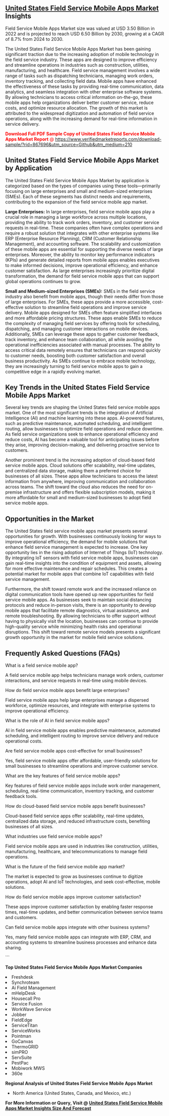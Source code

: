 <h2><a href="https://www.verifiedmarketreports.com/download-sample/?rid=867696&amp;utm_source=Github&amp;utm_medium=210" target="_blank">United States Field Service Mobile Apps Market</a> Insights</h2><p>Field Service Mobile Apps Market size was valued at USD 3.50 Billion in 2022 and is projected to reach USD 6.50 Billion by 2030, growing at a CAGR of 8.7% from 2024 to 2030.</p><p><p>The United States Field Service Mobile Apps Market has been gaining significant traction due to the increasing adoption of mobile technology in the field service industry. These apps are designed to improve efficiency and streamline operations in industries such as construction, utilities, manufacturing, and healthcare. Field service management involves a wide range of tasks such as dispatching technicians, managing work orders, inventory tracking, and collecting field data. Mobile apps have enhanced the effectiveness of these tasks by providing real-time communication, data analytics, and seamless integration with other enterprise software systems. By allowing technicians to access critical information on-the-go, these mobile apps help organizations deliver better customer service, reduce costs, and optimize resource allocation. The growth of this market is attributed to the widespread digitization and automation of field service operations, along with the increasing demand for real-time information in service delivery. <p><span class=""><span style="color: #ff0000;"><strong>Download Full PDF Sample Copy of United States Field Service Mobile Apps Market Report</strong> @ </span><a href="https://www.verifiedmarketreports.com/download-sample/?rid=867696&amp;utm_source=Github&amp;utm_medium=210" target="_blank">https://www.verifiedmarketreports.com/download-sample/?rid=867696&amp;utm_source=Github&amp;utm_medium=210</a></span></p></p><h2>United States Field Service Mobile Apps Market by Application</h2><p>The United States Field Service Mobile Apps Market by application is categorized based on the types of companies using these tools—primarily focusing on large enterprises and small and medium-sized enterprises (SMEs). Each of these segments has distinct needs and requirements, contributing to the expansion of the field service mobile app market.</p><p><strong>Large Enterprises:</strong> In large enterprises, field service mobile apps play a crucial role in managing a large workforce across multiple locations, providing the ability to track work orders, inventory, and customer service requests in real-time. These companies often have complex operations and require a robust solution that integrates with other enterprise systems like ERP (Enterprise Resource Planning), CRM (Customer Relationship Management), and accounting software. The scalability and customization of these mobile apps are essential for supporting the diverse needs of large enterprises. Moreover, the ability to monitor key performance indicators (KPIs) and generate detailed reports from mobile apps enables executives to make informed decisions, improve operational efficiency, and enhance customer satisfaction. As large enterprises increasingly prioritize digital transformation, the demand for field service mobile apps that can support global operations continues to grow.</p><p><strong>Small and Medium-sized Enterprises (SMEs):</strong> SMEs in the field service industry also benefit from mobile apps, though their needs differ from those of large enterprises. For SMEs, these apps provide a more accessible, cost-effective solution to streamline field operations and improve service delivery. Mobile apps designed for SMEs often feature simplified interfaces and more affordable pricing structures. These apps enable SMEs to reduce the complexity of managing field services by offering tools for scheduling, dispatching, and managing customer interactions on mobile devices. Additionally, SMEs can leverage these apps to gather customer feedback, track inventory, and enhance team collaboration, all while avoiding the operational inefficiencies associated with manual processes. The ability to access critical data remotely ensures that technicians can respond quickly to customer needs, boosting both customer satisfaction and overall business productivity. As SMEs continue to embrace mobile technology, they are increasingly turning to field service mobile apps to gain a competitive edge in a rapidly evolving market.</p><h2>Key Trends in the United States Field Service Mobile Apps Market</h2><p>Several key trends are shaping the United States field service mobile apps market. One of the most significant trends is the integration of Artificial Intelligence (AI) and machine learning into these apps. AI-powered features, such as predictive maintenance, automated scheduling, and intelligent routing, allow businesses to optimize field operations and reduce downtime. As field service organizations seek to enhance operational efficiency and reduce costs, AI has become a valuable tool for anticipating issues before they arise, improving decision-making, and delivering proactive service to customers.</p><p>Another prominent trend is the increasing adoption of cloud-based field service mobile apps. Cloud solutions offer scalability, real-time updates, and centralized data storage, making them a preferred choice for businesses of all sizes. These apps allow technicians to access the latest information from anywhere, improving communication and collaboration across teams. The shift toward the cloud also reduces the need for on-premise infrastructure and offers flexible subscription models, making it more affordable for small and medium-sized businesses to adopt field service mobile apps.</p><h2>Opportunities in the Market</h2><p>The United States field service mobile apps market presents several opportunities for growth. With businesses continuously looking for ways to improve operational efficiency, the demand for mobile solutions that enhance field service management is expected to increase. One key opportunity lies in the rising adoption of Internet of Things (IoT) technology. By integrating IoT sensors with field service mobile apps, businesses can gain real-time insights into the condition of equipment and assets, allowing for more effective maintenance and repair schedules. This creates a potential market for mobile apps that combine IoT capabilities with field service management.</p><p>Furthermore, the shift toward remote work and the increased reliance on digital communication tools have opened up new opportunities for field service mobile apps. As businesses seek to maintain social distancing protocols and reduce in-person visits, there is an opportunity to develop mobile apps that facilitate remote diagnostics, virtual assistance, and remote troubleshooting. By allowing technicians to offer support without having to physically visit the location, businesses can continue to provide high-quality service while minimizing health risks and operational disruptions. This shift toward remote service models presents a significant growth opportunity in the market for mobile field service solutions.</p><h2>Frequently Asked Questions (FAQs)</h2><p>What is a field service mobile app?</p><p>A field service mobile app helps technicians manage work orders, customer interactions, and service requests in real-time using mobile devices.</p><p>How do field service mobile apps benefit large enterprises?</p><p>Field service mobile apps help large enterprises manage a dispersed workforce, optimize resources, and integrate with enterprise systems to improve operational efficiency.</p><p>What is the role of AI in field service mobile apps?</p><p>AI in field service mobile apps enables predictive maintenance, automated scheduling, and intelligent routing to improve service delivery and reduce operational costs.</p><p>Are field service mobile apps cost-effective for small businesses?</p><p>Yes, field service mobile apps offer affordable, user-friendly solutions for small businesses to streamline operations and improve customer service.</p><p>What are the key features of field service mobile apps?</p><p>Key features of field service mobile apps include work order management, scheduling, real-time communication, inventory tracking, and customer feedback tools.</p><p>How do cloud-based field service mobile apps benefit businesses?</p><p>Cloud-based field service apps offer scalability, real-time updates, centralized data storage, and reduced infrastructure costs, benefiting businesses of all sizes.</p><p>What industries use field service mobile apps?</p><p>Field service mobile apps are used in industries like construction, utilities, manufacturing, healthcare, and telecommunications to manage field operations.</p><p>What is the future of the field service mobile app market?</p><p>The market is expected to grow as businesses continue to digitize operations, adopt AI and IoT technologies, and seek cost-effective, mobile solutions.</p><p>How do field service mobile apps improve customer satisfaction?</p><p>These apps improve customer satisfaction by enabling faster response times, real-time updates, and better communication between service teams and customers.</p><p>Can field service mobile apps integrate with other business systems?</p><p>Yes, many field service mobile apps can integrate with ERP, CRM, and accounting systems to streamline business processes and enhance data sharing.</p>```</p><p><strong>Top United States Field Service Mobile Apps Market Companies</strong></p><div data-test-id=""><p><li>Freshdesk</li><li> Synchroteam</li><li> Ai Field Management</li><li> mHelpDesk</li><li> Housecall Pro</li><li> Service Fusion</li><li> WorkWave Service</li><li> Jobber</li><li> FieldEdge</li><li> ServiceTitan</li><li> ServiceWorks</li><li> Pointman</li><li> GoCanvas</li><li> ThermoGRID</li><li> simPRO</li><li> ServSuite</li><li> PestPac</li><li> Mobiwork MWS</li><li> 360e</li></p><div><strong>Regional Analysis of&nbsp;United States Field Service Mobile Apps Market</strong></div><ul><li dir="ltr"><p dir="ltr">North America&nbsp;(United States, Canada, and Mexico, etc.)</p></li></ul><p><strong>For More Information or Query, Visit @&nbsp;</strong><strong><a href="https://www.verifiedmarketreports.com/product/field-service-mobile-apps-market/?utm_source=Github&amp;utm_medium=210" target="_blank">United States Field Service Mobile Apps Market Insights Size And Forecast</a></strong></p></div>
